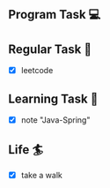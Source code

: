 

## Program Task  💻

## Regular Task  🤡
- [x] leetcode

## Learning Task 🎯
- [x] note "Java-Spring"

## Life 🏄
- [x] take a walk